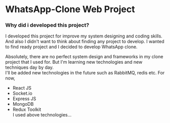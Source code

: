# WhatsApp-Clone Web Project
### Why did i developed this project?
I developed this project for improve my system designing and coding skills.
And also I didn't want to think about finding any project to develop. 
I wanted to find ready project and I decided to develop WhatsApp clone.

Absolutely, there are no perfect system design and frameworks in my clone project that I used for.
But I'm learning new technologies and new techniques day by day.<br>
I'll be added new technologies in the future such as RabbitMQ, redis etc.
For now,
* React JS
* Socket.io
* Express JS
* MongoDB
* Redux Toolkit <br>
I used above technologies...